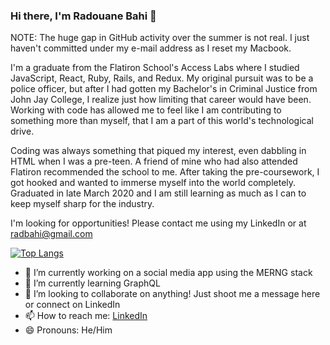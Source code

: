 ### Hi there, I'm Radouane Bahi 👋

NOTE: The huge gap in GitHub activity over the summer is not real. I just haven't committed under my e-mail address as I reset my Macbook.

I'm a graduate from the Flatiron School's Access Labs where I studied JavaScript, React, Ruby, Rails, and Redux. My original pursuit was to be a police officer, but after I had gotten my Bachelor's in Criminal Justice from John Jay College, I realize just how limiting that career would have been. Working with code has allowed me to feel like I am contributing to something more than myself, that I am a part of this world's technological drive.

Coding was always something that piqued my interest, even dabbling in HTML when I was a pre-teen. A friend of mine who had also attended Flatiron recommended the school to me. After taking the pre-coursework, I got hooked and wanted to immerse myself into the world completely. Graduated in late March 2020 and I am still learning as much as I can to keep myself sharp for the industry.

I'm looking for opportunities! Please contact me using my LinkedIn or at radbahi@gmail.com

[![Top Langs](https://github-readme-stats.vercel.app/api/top-langs/?username=radbahi)](https://github.com/radbahi/github-readme-stats)

- 🔭 I’m currently working on a social media app using the MERNG stack
- 🌱 I’m currently learning GraphQL
- 👯 I’m looking to collaborate on anything! Just shoot me a message here or connect on LinkedIn
- 📫 How to reach me: [LinkedIn](https://www.linkedin.com/in/radouane-bahi-5410a1137/)
- 😄 Pronouns: He/Him
